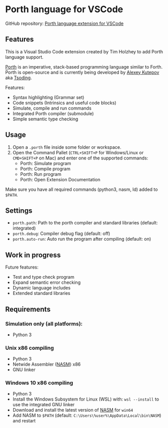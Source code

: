 # Porth language for VSCode

GitHub repository: [Porth language extension for VSCode](https://github.com/timholzhey/porth-language)

## Features

This is a Visual Studio Code extension created by Tim Holzhey to add Porth language support.

[Porth](https://gitlab.com/tsoding/porth) is an imperative, stack-based programming language similar to Forth.
Porth is open-source and is currently being developed by [Alexey Kutepov](https://github.com/rexim) aka [Tsoding](https://www.youtube.com/c/Tsoding).

Features:
- Syntax highlighting (Grammar set)
- Code snippets (Intrinsics and useful code blocks)
- Simulate, compile and run commands
- Integrated Porth compiler (submodule)
- Simple semantic type checking

## Usage

1. Open a `.porth` file inside some folder or workspace.
2. Open the Command Pallet (`CTRL+SHIFT+P` for Windows/Linux or `CMD+SHIFT+P` on Mac) and enter one of the supported commands:
    - Porth: Simulate program
    - Porth: Compile program
    - Porth: Run program
    - Porth: Open Extension Documentation

Make sure you have all required commands (python3, nasm, ld) added to `$PATH`.

## Settings

- `porth.path`: Path to the porth compiler and standard libraries (default: integrated)
- `porth.debug`: Compiler debug flag (default: off)
- `porth.auto-run`: Auto run the program after compiling (default: on)

## Work in progress

Future features:

- Test and type check program
- Expand semantic error checking
- Dynamic language includes
- Extended standard libraries

## Requirements

### Simulation only (all platforms):

- Python 3

### Unix x86 compiling

- Python 3
- Netwide Assembler ([NASM](https://www.nasm.us)) x86
- GNU linker

### Windows 10 x86 compiling

- Python 3
- Install the Windows Subsystem for Linux (WSL) with: `wsl --install` to use the integrated GNU linker
- Download and install the latest version of [NASM](https://www.nasm.us) for `win64`
- Add NASM to `$PATH` (default: `C:\Users\%user%\AppData\Local\bin\NASM`) and restart
